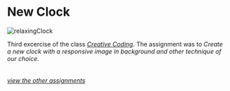# New Clock

![relaxingClock](https://github.com/chiarariente/relaxingClock/blob/master/img/header.png?raw=true)

Third excercise of the class [*Creative Coding*](https://github.com/drawwithcode). The assignment was to *Create a new clock with a responsive image in background and other technique of our choice*.
<br>
<br>
<br>
[*view the other assignments*](https://github.com/chiarariente?tab=repositories)
